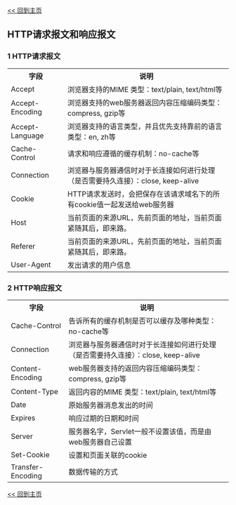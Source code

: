 [<< 回到主页](http://suzy1993.github.io/misszy/)

## HTTP请求报文和响应报文

### 1 HTTP请求报文
<table>
  <tr><th>字段</th><th>说明</th></tr>
  <tr><td>Accept</td><td>浏览器支持的MIME 类型：text/plain, text/html等</td></tr>
  <tr><td>Accept-Encoding</td><td>浏览器支持的web服务器返回内容压缩编码类型：compress, gzip等</td></tr>
  <tr><td>Accept-Language</td><td>浏览器支持的语言类型，并且优先支持靠前的语言类型：en, zh等</td></tr>
  <tr><td>Cache-Control</td><td>请求和响应遵循的缓存机制：no-cache等</td></tr>
  <tr><td>Connection</td><td>浏览器与服务器通信时对于长连接如何进行处理（是否需要持久连接）：close, keep-alive</td></tr>
  <tr><td>Cookie</td><td>HTTP请求发送时，会把保存在该请求域名下的所有cookie值一起发送给web服务器</td></tr>
  <tr><td>Host</td><td>当前页面的来源URL，先前页面的地址，当前页面紧随其后，即来路。</td></tr>
  <tr><td>Referer</td><td>当前页面的来源URL，先前页面的地址，当前页面紧随其后，即来路。</td></tr>
  <tr><td>User-Agent</td><td>发出请求的用户信息</td></tr>
</table>

### 2 HTTP响应报文
<table>
  <tr><th>字段</th><th>说明</th></tr>
  <tr><td>Cache-Control</td><td>告诉所有的缓存机制是否可以缓存及哪种类型：no-cache等</td></tr>
  <tr><td>Connection</td><td>浏览器与服务器通信时对于长连接如何进行处理（是否需要持久连接）：close, keep-alive</td></tr>
  <tr><td>Content-Encoding</td><td>web服务器支持的返回内容压缩编码类型：compress, gzip等</td></tr>
  <tr><td>Content-Type</td><td>返回内容的MIME 类型：text/plain, text/html等</td></tr>
  <tr><td>Date</td><td>原始服务器消息发出的时间</td></tr>
  <tr><td>Expires</td><td>响应过期的日期和时间</td></tr>
  <tr><td>Server</td><td>服务器名字，Servlet一般不设置该值，而是由web服务器自己设置</td></tr>
  <tr><td>Set-Cookie</td><td>设置和页面关联的cookie</td></tr>
  <tr><td>Transfer-Encoding </td><td>数据传输的方式</td></tr>
</table>

[<< 回到主页](http://suzy1993.github.io/misszy/)
